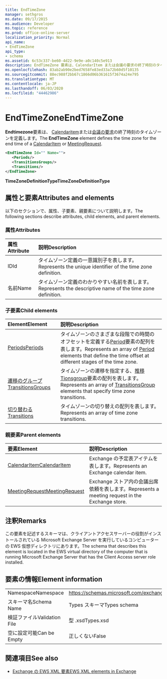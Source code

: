 ```yaml
---
title: EndTimeZone
manager: sethgros
ms.date: 09/17/2015
ms.audience: Developer
ms.topic: reference
ms.prod: office-online-server
localization_priority: Normal
api_name:
- EndTimeZone
api_type:
- schema
ms.assetid: 6c53c337-be60-4d22-9e9e-a0c140c5e913
description: EndTimeZone 要素は、CalendarItem または会議の要求の終了時刻のタイムゾーンを定義します。
ms.openlocfilehash: 83ab2ab90e2bed7658fe83ed33a72b60d5f10135
ms.sourcegitcommit: 88ec988f2bb67c1866d06b361615f3674a24e795
ms.translationtype: MT
ms.contentlocale: ja-JP
ms.lasthandoff: 06/03/2020
ms.locfileid: "44462986"
---
```

# <a name="endtimezone"></a><span data-ttu-id="29b97-103">EndTimeZone</span><span class="sxs-lookup"><span data-stu-id="29b97-103">EndTimeZone</span></span>

<span data-ttu-id="29b97-104">**Endtimezone**要素は、 [Calendaritem](calendaritem.md)または[会議の要求](meetingrequest.md)の終了時刻のタイムゾーンを定義します。</span><span class="sxs-lookup"><span data-stu-id="29b97-104">The **EndTimeZone** element defines the time zone for the end time of a [CalendarItem](calendaritem.md) or [MeetingRequest](meetingrequest.md).</span></span>
  
```xml
<EndTimeZone Id="" Name="">
   <Periods/>
   <TransitionsGroups/>
   <Transitions/>
</EndTimeZone>
```

 <span data-ttu-id="29b97-105">**TimeZoneDefinitionType**</span><span class="sxs-lookup"><span data-stu-id="29b97-105">**TimeZoneDefinitionType**</span></span>
## <a name="attributes-and-elements"></a><span data-ttu-id="29b97-106">属性と要素</span><span class="sxs-lookup"><span data-stu-id="29b97-106">Attributes and elements</span></span>

<span data-ttu-id="29b97-107">以下のセクションで、属性、子要素、親要素について説明します。</span><span class="sxs-lookup"><span data-stu-id="29b97-107">The following sections describe attributes, child elements, and parent elements.</span></span>
  
### <a name="attributes"></a><span data-ttu-id="29b97-108">属性</span><span class="sxs-lookup"><span data-stu-id="29b97-108">Attributes</span></span>

|<span data-ttu-id="29b97-109">**属性**</span><span class="sxs-lookup"><span data-stu-id="29b97-109">**Attribute**</span></span>|<span data-ttu-id="29b97-110">**説明**</span><span class="sxs-lookup"><span data-stu-id="29b97-110">**Description**</span></span>|
|:-----|:-----|
|<span data-ttu-id="29b97-111">ID</span><span class="sxs-lookup"><span data-stu-id="29b97-111">Id</span></span>  <br/> |<span data-ttu-id="29b97-112">タイムゾーン定義の一意識別子を表します。</span><span class="sxs-lookup"><span data-stu-id="29b97-112">Represents the unique identifier of the time zone definition.</span></span>  <br/> |
|<span data-ttu-id="29b97-113">名前</span><span class="sxs-lookup"><span data-stu-id="29b97-113">Name</span></span>  <br/> |<span data-ttu-id="29b97-114">タイムゾーン定義のわかりやすい名前を表します。</span><span class="sxs-lookup"><span data-stu-id="29b97-114">Represents the descriptive name of the time zone definition.</span></span>  <br/> |
   
### <a name="child-elements"></a><span data-ttu-id="29b97-115">子要素</span><span class="sxs-lookup"><span data-stu-id="29b97-115">Child elements</span></span>

|<span data-ttu-id="29b97-116">**Element**</span><span class="sxs-lookup"><span data-stu-id="29b97-116">**Element**</span></span>|<span data-ttu-id="29b97-117">**説明**</span><span class="sxs-lookup"><span data-stu-id="29b97-117">**Description**</span></span>|
|:-----|:-----|
|[<span data-ttu-id="29b97-118">Periods</span><span class="sxs-lookup"><span data-stu-id="29b97-118">Periods</span></span>](periods.md) <br/> |<span data-ttu-id="29b97-119">タイムゾーンのさまざまな段階での時間のオフセットを定義する[Period](period.md)要素の配列を表します。</span><span class="sxs-lookup"><span data-stu-id="29b97-119">Represents an array of [Period](period.md) elements that define the time offset at different stages of the time zone.</span></span>  <br/> |
|[<span data-ttu-id="29b97-120">遷移のグループ</span><span class="sxs-lookup"><span data-stu-id="29b97-120">TransitionsGroups</span></span>](transitionsgroups.md) <br/> |<span data-ttu-id="29b97-121">タイムゾーンの遷移を指定する、[推移 Tionsgroup](transitionsgroup.md)要素の配列を表します。</span><span class="sxs-lookup"><span data-stu-id="29b97-121">Represents an array of [TransitionsGroup](transitionsgroup.md) elements that specify time zone transitions.</span></span>  <br/> |
|[<span data-ttu-id="29b97-122">切り替わる</span><span class="sxs-lookup"><span data-stu-id="29b97-122">Transitions</span></span>](transitions.md) <br/> |<span data-ttu-id="29b97-123">タイムゾーンの切り替えの配列を表します。</span><span class="sxs-lookup"><span data-stu-id="29b97-123">Represents an array of time zone transitions.</span></span>  <br/> |
   
### <a name="parent-elements"></a><span data-ttu-id="29b97-124">親要素</span><span class="sxs-lookup"><span data-stu-id="29b97-124">Parent elements</span></span>

|<span data-ttu-id="29b97-125">**要素**</span><span class="sxs-lookup"><span data-stu-id="29b97-125">**Element**</span></span>|<span data-ttu-id="29b97-126">**説明**</span><span class="sxs-lookup"><span data-stu-id="29b97-126">**Description**</span></span>|
|:-----|:-----|
|[<span data-ttu-id="29b97-127">CalendarItem</span><span class="sxs-lookup"><span data-stu-id="29b97-127">CalendarItem</span></span>](calendaritem.md) <br/> |<span data-ttu-id="29b97-128">Exchange の予定表アイテムを表します。</span><span class="sxs-lookup"><span data-stu-id="29b97-128">Represents an Exchange calendar item.</span></span>  <br/> |
|[<span data-ttu-id="29b97-129">MeetingRequest</span><span class="sxs-lookup"><span data-stu-id="29b97-129">MeetingRequest</span></span>](meetingrequest.md) <br/> |<span data-ttu-id="29b97-130">Exchange ストア内の会議出席依頼を表します。</span><span class="sxs-lookup"><span data-stu-id="29b97-130">Represents a meeting request in the Exchange store.</span></span>  <br/> |
   
## <a name="remarks"></a><span data-ttu-id="29b97-131">注釈</span><span class="sxs-lookup"><span data-stu-id="29b97-131">Remarks</span></span>

<span data-ttu-id="29b97-132">この要素を記述するスキーマは、クライアントアクセスサーバーの役割がインストールされている Microsoft Exchange Server を実行しているコンピューターの EWS 仮想ディレクトリにあります。</span><span class="sxs-lookup"><span data-stu-id="29b97-132">The schema that describes this element is located in the EWS virtual directory of the computer that is running Microsoft Exchange Server that has the Client Access server role installed.</span></span>
  
## <a name="element-information"></a><span data-ttu-id="29b97-133">要素の情報</span><span class="sxs-lookup"><span data-stu-id="29b97-133">Element information</span></span>

|||
|:-----|:-----|
|<span data-ttu-id="29b97-134">Namespace</span><span class="sxs-lookup"><span data-stu-id="29b97-134">Namespace</span></span>  <br/> |https://schemas.microsoft.com/exchange/services/2006/types  <br/> |
|<span data-ttu-id="29b97-135">スキーマ名</span><span class="sxs-lookup"><span data-stu-id="29b97-135">Schema Name</span></span>  <br/> |<span data-ttu-id="29b97-136">Types スキーマ</span><span class="sxs-lookup"><span data-stu-id="29b97-136">Types schema</span></span>  <br/> |
|<span data-ttu-id="29b97-137">検証ファイル</span><span class="sxs-lookup"><span data-stu-id="29b97-137">Validation File</span></span>  <br/> |<span data-ttu-id="29b97-138">型 .xsd</span><span class="sxs-lookup"><span data-stu-id="29b97-138">Types.xsd</span></span>  <br/> |
|<span data-ttu-id="29b97-139">空に設定可能</span><span class="sxs-lookup"><span data-stu-id="29b97-139">Can be Empty</span></span>  <br/> |<span data-ttu-id="29b97-140">正しくない</span><span class="sxs-lookup"><span data-stu-id="29b97-140">False</span></span>  <br/> |
   
## <a name="see-also"></a><span data-ttu-id="29b97-141">関連項目</span><span class="sxs-lookup"><span data-stu-id="29b97-141">See also</span></span>



- [<span data-ttu-id="29b97-142">Exchange の EWS XML 要素</span><span class="sxs-lookup"><span data-stu-id="29b97-142">EWS XML elements in Exchange</span></span>](ews-xml-elements-in-exchange.md)


